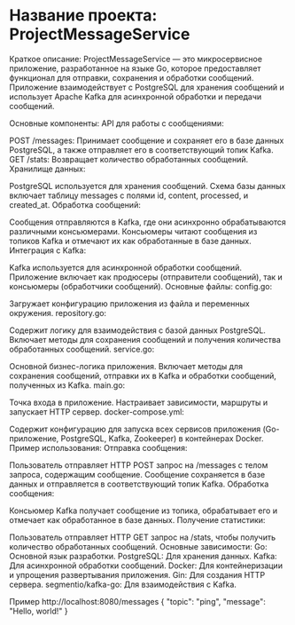 # Название проекта: ProjectMessageService
Краткое описание:
ProjectMessageService — это микросервисное приложение, разработанное на языке Go, которое предоставляет функционал для отправки, сохранения и обработки сообщений. Приложение взаимодействует с PostgreSQL для хранения сообщений и использует Apache Kafka для асинхронной обработки и передачи сообщений.

Основные компоненты:
API для работы с сообщениями:

POST /messages: Принимает сообщение и сохраняет его в базе данных PostgreSQL, а также отправляет его в соответствующий топик Kafka.
GET /stats: Возвращает количество обработанных сообщений.
Хранилище данных:

PostgreSQL используется для хранения сообщений. Схема базы данных включает таблицу messages с полями id, content, processed, и created_at.
Обработка сообщений:

Сообщения отправляются в Kafka, где они асинхронно обрабатываются различными консьюмерами. Консьюмеры читают сообщения из топиков Kafka и отмечают их как обработанные в базе данных.
Интеграция с Kafka:

Kafka используется для асинхронной обработки сообщений. Приложение включает как продюсеры (отправители сообщений), так и консьюмеры (обработчики сообщений).
Основные файлы:
config.go:

Загружает конфигурацию приложения из файла и переменных окружения.
repository.go:

Содержит логику для взаимодействия с базой данных PostgreSQL. Включает методы для сохранения сообщений и получения количества обработанных сообщений.
service.go:

Основной бизнес-логика приложения. Включает методы для сохранения сообщений, отправки их в Kafka и обработки сообщений, полученных из Kafka.
main.go:

Точка входа в приложение. Настраивает зависимости, маршруты и запускает HTTP сервер.
docker-compose.yml:

Содержит конфигурацию для запуска всех сервисов приложения (Go-приложение, PostgreSQL, Kafka, Zookeeper) в контейнерах Docker.
Пример использования:
Отправка сообщения:

Пользователь отправляет HTTP POST запрос на /messages с телом запроса, содержащим сообщение.
Сообщение сохраняется в базе данных и отправляется в соответствующий топик Kafka.
Обработка сообщения:

Консьюмер Kafka получает сообщение из топика, обрабатывает его и отмечает как обработанное в базе данных.
Получение статистики:

Пользователь отправляет HTTP GET запрос на /stats, чтобы получить количество обработанных сообщений.
Основные зависимости:
Go: Основной язык разработки.
PostgreSQL: Для хранения данных.
Kafka: Для асинхронной обработки сообщений.
Docker: Для контейнеризации и упрощения развертывания приложения.
Gin: Для создания HTTP сервера.
segmentio/kafka-go: Для взаимодействия с Kafka.

Пример http://localhost:8080/messages
{
  "topic": "ping",
  "message": "Hello, world!"
}
